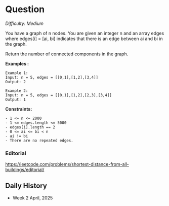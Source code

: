 # Question 

_Difficulty: Medium_

You have a graph of n nodes. You are given an integer n and an array edges where edges[i] = [ai, bi] indicates that there is an edge between ai and bi in the graph.

Return the number of connected components in the graph.

**Examples :**
```
Example 1:
Input: n = 5, edges = [[0,1],[1,2],[3,4]]
Output: 2

Example 2:
Input: n = 5, edges = [[0,1],[1,2],[2,3],[3,4]]
Output: 1
``` 

**Constraints:**
```
- 1 <= n <= 2000
- 1 <= edges.length <= 5000
- edges[i].length == 2
- 0 <= ai <= bi < n
- ai != bi
- There are no repeated edges.
```

### Editorial
https://leetcode.com/problems/shortest-distance-from-all-buildings/editorial/

## Daily History
- Week 2 April, 2025
